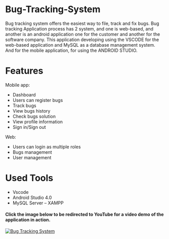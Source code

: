 # Bug-Tracking-System
Bug tracking system offers the easiest way to file, track and fix bugs. Bug tracking Application process has 2 system, and one is web-based, and another is an android application one for the customer and another for the software company. This application developing using the VSCODE for the web-based application and MySQL as a database management system. And for the mobile application, for using the ANDROID STUDIO.

# Features 
Mobile app:
* Dashboard
* Users can register bugs
* Track bugs
* View bugs history
* Check bugs solution
* View profile information
* Sign in/Sign out


Web:
* Users can login as multiple roles
* Bugs management
* User management

# Used Tools
* Vscode
* Android Studio 4.0
* MySQL Server – XAMPP

#### Click the image below to be redirected to YouTube for a video demo of the application in action.
 <a href="https://www.youtube.com/watch?v=ACzG7wl61Dw"><img src="https://img.youtube.com/vi/ACzG7wl61Dw/0.jpg" alt="Bug Tracking System"></a>

